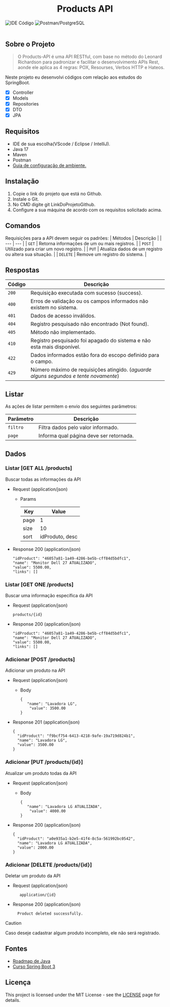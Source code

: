 <div align="center">
 <h1>Products API</h1>
</div>
  <img src="https://github.com/HenriqueRodriguesOliveira/products-api/assets/79226722/7ff53bc3-d81c-45b9-a835-b259b1c9907f" alt="IDE Código">
  <img src="https://github.com/HenriqueRodriguesOliveira/products-api/assets/79226722/a96ea33d-70ef-4e46-8521-b88ea2fcd72e" alt="Postman/PostgreSQL">
</br>
</br>

## Sobre o Projeto
> O Products-API é uma API RESTful, com base no método do Leonard Richardson para padronizar
e facilitar o desenvolvimento APIs Rest, aonde ele aplica as 4 regras: POX, Resourses, Verbos HTTP e Hateos.

Neste projeto eu desenvolvi códigos com relação aos estudos do SpringBoot.
- [x] Controller
- [x] Models
- [x] Repositories
- [x] DTO
- [x] JPA

## Requisitos
 * IDE de sua escolha(VScode / Eclipse / IntelliJ).
 * Java 17
 * Maven
 * Postman
 * [Guia de configuração de ambiente.](https://spring.io/quickstart)

## Instalação
1. Copie o link do projeto que está no Github.
2. Instale o Git.
3. No CMD digite git LinkDoProjetoGithub.
4. Configure a sua máquina de acordo com os requisitos solicitado acima.

## Comandos
Requisições para a API devem seguir os padrões:
| Métodos | Descrição |
| --- | --- |
| `GET` | Retorna informações de um ou mais registros. |
| `POST` | Utilizado para criar um novo registro. |
| `PUT` | Atualiza dados de um registro ou altera sua situação. |
| `DELETE` | Remove um registro do sistema. |

## Respostas
| Código | Descrição |
|---|---|
| `200` | Requisição executada com sucesso (success).|
| `400` | Erros de validação ou os campos informados não existem no sistema.|
| `401` | Dados de acesso inválidos.|
| `404` | Registro pesquisado não encontrado (Not found).|
| `405` | Método não implementado.|
| `410` | Registro pesquisado foi apagado do sistema e não esta mais disponível.|
| `422` | Dados informados estão fora do escopo definido para o campo.|
| `429` | Número máximo de requisições atingido. (*aguarde alguns segundos e tente novamente*)|

## Listar
As ações de listar permitem o envio dos seguintes parâmetros:

| Parâmetro | Descrição |
| --- | --- |
| `filtro` | Filtra dados pelo valor informado. |
| `page` | Informa qual página deve ser retornada. |

## Dados
### Listar [GET ALL /products]
Buscar todas as informações da API

+ Request (application/json)

    + Params

        | Key | Value |
        | --- | --- |
        | page | 1 |
        | size | 10 |
        | sort | idProduto, desc |


+ Response 200 (application/json)
  
  ```
  "idProduct": "46057a81-1a49-4286-be5b-cff84d5bdfc1",
  "name": "Monitor Dell 27 ATUALIZADO",
  "value": 5500.00,
  "links": []
  ```

### Listar [GET ONE /products]
Buscar uma informação específica da API


+ Request (application/json)

    ```products/{id}```
        

+ Response 200 (application/json)
  
  ```
  "idProduct": "46057a81-1a49-4286-be5b-cff84d5bdfc1",
  "name": "Monitor Dell 27 ATUALIZADO",
  "value": 5500.00,
  "links": []
  ```

### Adicionar [POST /products]
Adicionar um produto na API

+ Request (application/json)

    + Body
        ```
        {
           "name": "Lavadora LG",
            "value": 3500.00
        }
        ```
        

+ Response 201 (application/json)
  
  ```
  {
    "idProduct": "f9bcf754-6413-4218-9afe-19a719d824b1",
    "name": "Lavadora LG",
    "value": 3500.00
  }
  ```

### Adicionar [PUT /products/{id}]
Atualizar um produto todas da API

+ Request (application/json)

    + Body
        ```
        {
           "name": "Lavadora LG ATUALIZADA",
            "value": 4000.00
        }
        ```
        

+ Response 200 (application/json)
  
  ```
  {
    "idProduct": "a0e935a1-b2e5-41f4-8c5a-561992bc0542",
    "name": "Lavadora LG ATUALIZADA",
    "value": 2000.00
  }
  ```

### Adicionar [DELETE /products/{id}]
Deletar um produto da API

+ Request (application/json)
  
         application/{id}
  
        

+ Response 200 (application/json)
  
  ```
    Product deleted successfully.
  ```

> [!CAUTION]
> Caso deseje cadastrar algum produto incompleto, ele não será registrado.

## Fontes
* [Roadmap de Java](https://roadmap.sh/java)
* [Curso Spring Boot 3](https://www.youtube.com/watch?v=wlYvA2b1BWI)

## Licença
This project is licensed under the MIT License - see the [LICENSE](https://opensource.org/licenses/MIT) page for details.
